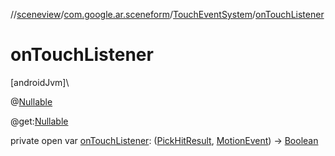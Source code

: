 //[sceneview](../../../index.md)/[com.google.ar.sceneform](../index.md)/[TouchEventSystem](index.md)/[onTouchListener](on-touch-listener.md)

# onTouchListener

[androidJvm]\

@[Nullable](https://developer.android.com/reference/kotlin/androidx/annotation/Nullable.html)

@get:[Nullable](https://developer.android.com/reference/kotlin/androidx/annotation/Nullable.html)

private open var [onTouchListener](on-touch-listener.md): ([PickHitResult](../-pick-hit-result/index.md), [MotionEvent](https://developer.android.com/reference/kotlin/android/view/MotionEvent.html)) -&gt; [Boolean](https://developer.android.com/reference/kotlin/java/lang/Boolean.html)
